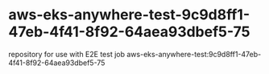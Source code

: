 # aws-eks-anywhere-test-9c9d8ff1-47eb-4f41-8f92-64aea93dbef5-75
repository for use with E2E test job aws-eks-anywhere-test:9c9d8ff1-47eb-4f41-8f92-64aea93dbef5-75
